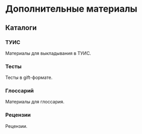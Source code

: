 # Дополнительные материалы

## Каталоги ##

### ТУИС ###
Материалы для выкладывания в ТУИС.

### Тесты ###
Тесты в gift-формате.

### Глоссарий ###
Материалы для глоссария.

### Рецензии ###
Рецензии.


